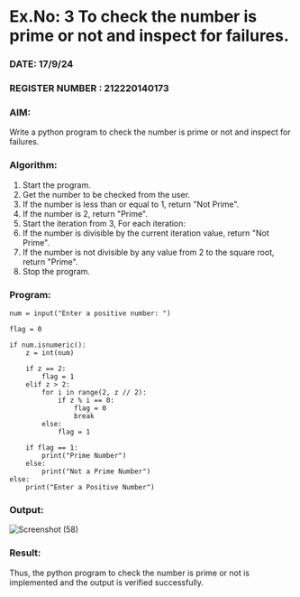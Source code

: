 # Ex.No: 3 To check the number is prime or not and inspect for failures.
 
### DATE:   17/9/24                                                                         
### REGISTER NUMBER : 212220140173
### AIM: 
Write a python program to check the number is prime or not and inspect for failures.
 
### Algorithm:
1. Start the program.
2. Get the number to be checked from the user.
3. If the number is less than or equal to 1, return "Not Prime".
4. If the number is 2, return "Prime".
5. Start the iteration from 3, For each iteration:
6. If the number is divisible by the current iteration value, return "Not Prime".
7. If the number is not divisible by any value from 2 to the square root, return "Prime".
8. Stop the program.

### Program:
```
num = input("Enter a positive number: ")

flag = 0

if num.isnumeric():
    z = int(num)
    
    if z == 2:
        flag = 1
    elif z > 2:
        for i in range(2, z // 2):
            if z % i == 0:
                flag = 0
                break
        else:
            flag = 1
    
    if flag == 1:
        print("Prime Number")
    else:
        print("Not a Prime Number")
else:
    print("Enter a Positive Number")
```













### Output:
![Screenshot (58)](https://github.com/user-attachments/assets/2fd344e9-079a-446a-a305-94884e29cd6b)





### Result:
Thus, the python program to check the number is prime or not is implemented and the output is verified successfully.
